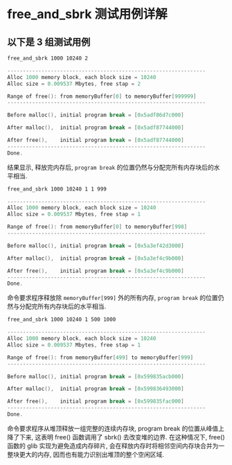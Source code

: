 # free_and_sbrk 测试用例详解

## 以下是 3 组测试用例

```sh
free_and_sbrk 1000 10240 2
```

```c
----------------------------------------------------------------
Alloc 1000 memory block, each block size = 10240
Alloc size = 0.009537 Mbytes, free stap = 2

Range of free(): from memoryBuffer[0] to memoryBuffer[999999]
----------------------------------------------------------------

Before malloc(), initial program break = [0x5adf86d7c000]

After malloc(),  initial program break = [0x5adf87744000]

After free(),    initial program break = [0x5adf87744000]
----------------------------------------------------------------
Done.
```

结果显示, 释放完内存后, `program break` 的位置仍然与分配完所有内存块后的水平相当.

```sh
free_and_sbrk 1000 10240 1 1 999
```

```c
----------------------------------------------------------------
Alloc 1000 memory block, each block size = 10240
Alloc size = 0.009537 Mbytes, free stap = 1

Range of free(): from memoryBuffer[0] to memoryBuffer[998]
----------------------------------------------------------------

Before malloc(), initial program break = [0x5a3ef42d3000]

After malloc(),  initial program break = [0x5a3ef4c9b000]

After free(),    initial program break = [0x5a3ef4c9b000]
----------------------------------------------------------------
Done.
```

命令要求程序释放除 `memoryBuffer[999]` 外的所有内存,
`program break` 的位置仍然与分配完所有内存块后的水平相当.

```sh
free_and_sbrk 1000 10240 1 500 1000
```

```C
----------------------------------------------------------------
Alloc 1000 memory block, each block size = 10240
Alloc size = 0.009537 Mbytes, free stap = 1

Range of free(): from memoryBuffer[499] to memoryBuffer[999]
----------------------------------------------------------------

Before malloc(), initial program break = [0x599835acb000]

After malloc(),  initial program break = [0x599836493000]

After free(),    initial program break = [0x599835fac000]
----------------------------------------------------------------
Done.
```

命令要求程序从堆顶释放一组完整的连续内存块,
program break 的位置从峰值上降了下来, 这表明 free() 函数调用了 sbrk() 去改变堆的边界.
在这种情况下, free() 函数的 glib 实现为避免造成内存碎片, 会在释放内存时将相邻空间内存块合并为一整块更大的内存,
因而也有能力识别出堆顶的整个空闲区域.
